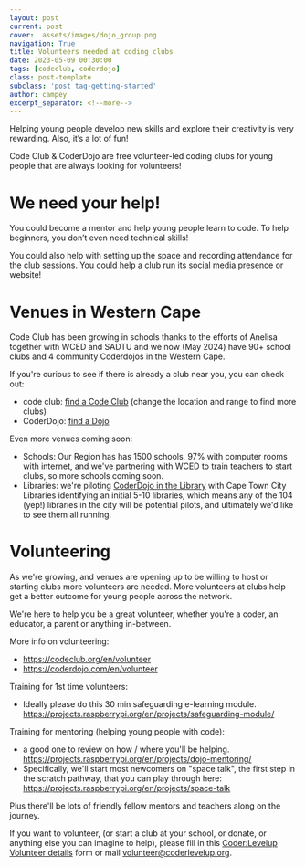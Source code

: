```yaml
---
layout: post
current: post
cover:  assets/images/dojo_group.png
navigation: True
title: Volunteers needed at coding clubs
date: 2023-05-09 00:30:00
tags: [codeclub, coderdojo]
class: post-template
subclass: 'post tag-getting-started'
author: campey
excerpt_separator: <!--more-->
---
```


Helping young people develop new skills and explore their creativity is very
rewarding. Also, it’s a lot of fun!

Code Club & CoderDojo are free volunteer-led coding clubs for young people that are always looking for volunteers!

# We need your help!

You could become a mentor and help young people learn to code. To help beginners, you don’t even need technical skills! 

You could also help with setting up the space and recording attendance for the club sessions. You could help a club run its social media presence or website!

# Venues in Western Cape

Code Club has been growing in schools thanks to the efforts of Anelisa together with WCED and SADTU and we now (May 2024) 
have 90+ school clubs and 4 community Coderdojos in the Western Cape.

If you're curious to see if there is already a club near you, you can check out:
 * code club: [find a Code Club](https://codeclub.org/en/clubs?clubs_search%5Bcountry%5D=ZA&clubs_search%5Bq%5D=cape+town&commit=Find+a+Code+Club) (change the location and range to find more clubs)
 * CoderDojo: [find a Dojo](https://coderdojo.com/en/find?search=cape+town&distance=50&unit=miles&lat=&lng=)

Even more venues coming soon:
 * Schools: Our Region has has 1500 schools, 97% with computer rooms with internet, and we've partnering with WCED to train teachers to start clubs, so more schools coming soon.
 * Libraries: we're piloting [CoderDojo in the Library](https://help.coderdojo.com/cdkb/s/article/CoderDojo-in-the-library) with Cape Town City Libraries identifying an initial 5-10 libraries, which means any of the 104 (yep!) libraries in the city will be potential pilots, and ultimately we'd like to see them all running.

# Volunteering
As we're growing, and venues are opening up to be willing to host or starting clubs more volunteers are needed. More volunteers at clubs help get a better outcome for young people across the network.

We're here to help you be a great volunteer, whether you're a coder, an educator, a parent or anything in-between.

More info on volunteering:
 * <https://codeclub.org/en/volunteer>
 * <https://coderdojo.com/en/volunteer>

Training for 1st time volunteers:
 * Ideally please do this 30 min safeguarding e-learning module. <https://projects.raspberrypi.org/en/projects/safeguarding-module/>

Training for mentoring (helping young people with code):
 * a good one to review on how / where you'll be helping. <https://projects.raspberrypi.org/en/projects/dojo-mentoring/>
 * Specifically, we'll start most newcomers on "space talk", the first step in the scratch pathway, that you can play through here: <https://projects.raspberrypi.org/en/projects/space-talk>

Plus there'll be lots of friendly fellow mentors and teachers along on the journey.

<!--more-->

If you want to volunteer, (or start a club at your school, or donate, or anything else you can imagine to help), please fill in this [Coder:Levelup Volunteer details](https://forms.gle/q9p7D1rM3CT7Upsj8) form or mail <volunteer@coderlevelup.org>.
